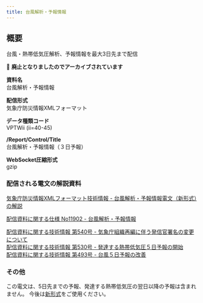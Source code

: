 ```yaml
---
title: 台風解析・予報情報
---
```


## 概要
台風・熱帯低気圧解析、予報情報を最大3日先まで配信

&#x1f6ab; **廃止となりましたのでアーカイブされています**

**資料名** <br/>
 台風解析・予報情報
 
**配信形式** <br/>
 気象庁防災情報XMLフォーマット

**データ種類コード** <br/>
 VPTWii (ii=40-45)

**/Report/Control/Title** <br/>
 台風解析・予報情報（３日予報）
 
**WebSocket圧縮形式** <br/>
 gzip

### 配信される電文の解説資料
 [気象庁防災情報XMLフォーマット技術情報 - 台風解析・予報情報電文（新形式）の解説](https://dmdata.jp/docs/jma/manual/0265-0265.pdf) 
 
 
 [配信資料に関する仕様 No11902 - 台風解析・予報情報](https://www.data.jma.go.jp/suishin/shiyou/pdf/no11902)
 
 
 [配信資料に関する技術情報 第540号 - 気象庁組織再編に伴う発信官署名の変更について](https://dmdata.jp/docs/jma/technical/540.pdf) <br/>
 [配信資料に関する技術情報 第530号 - 発達する熱帯低気圧５日予報の開始](https://dmdata.jp/docs/jma/technical/530.pdf) <br/>
 [配信資料に関する技術情報 第493号 - 台風５日予報の改善](https://dmdata.jp/docs/jma/technical/493.pdf)

### その他
この電文は、5日先までの予報、発達する熱帯低気圧の翌日以降の予報は含まれません。
今後は[新形式](/docs/telegrams/we02670.md)をご使用ください。
